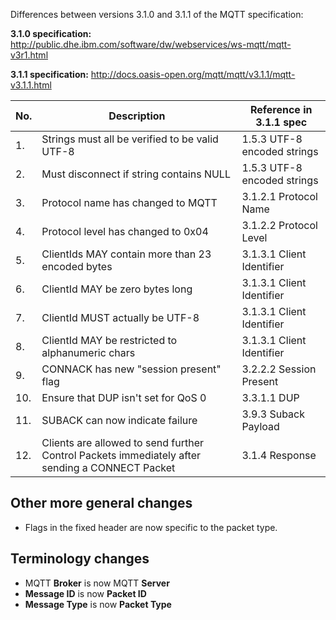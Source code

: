 Differences between versions 3.1.0 and 3.1.1 of the MQTT specification:

**3.1.0 specification:**
http://public.dhe.ibm.com/software/dw/webservices/ws-mqtt/mqtt-v3r1.html

**3.1.1 specification:**
http://docs.oasis-open.org/mqtt/mqtt/v3.1.1/mqtt-v3.1.1.html


| No. | Description                                          | Reference in 3.1.1 spec     |
|-----|------------------------------------------------------|-----------------------------|
| 1.  | Strings must all be verified to be valid UTF-8       | 1.5.3 UTF-8 encoded strings |
| 2.  | Must disconnect if string contains NULL              | 1.5.3 UTF-8 encoded strings |
| 3.  | Protocol name has changed to MQTT                    | 3.1.2.1 Protocol Name       |
| 4.  | Protocol level has changed to 0x04                   | 3.1.2.2 Protocol Level      |
| 5.  | ClientIds MAY contain more than 23 encoded bytes     | 3.1.3.1 Client Identifier   |
| 6.  | ClientId MAY be zero bytes long                      | 3.1.3.1 Client Identifier   |
| 7.  | ClientId MUST actually be UTF-8                      | 3.1.3.1 Client Identifier   |
| 8.  | ClientId MAY be restricted to alphanumeric chars     | 3.1.3.1 Client Identifier   |
| 9.  | CONNACK has new "session present" flag               | 3.2.2.2 Session Present     |
| 10. | Ensure that DUP isn't set for QoS 0                  | 3.3.1.1 DUP                 |
| 11. | SUBACK can now indicate failure                      | 3.9.3 Suback Payload        |
| 12. | Clients are allowed to send further Control Packets immediately after sending a CONNECT Packet | 3.1.4 Response


## Other more general changes

* Flags in the fixed header are now specific to the packet type.


## Terminology changes

* MQTT **Broker** is now MQTT **Server**
* **Message ID** is now **Packet ID**
* **Message Type** is now **Packet Type**
